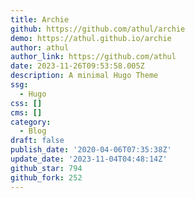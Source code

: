 ```yaml
---
title: Archie
github: https://github.com/athul/archie
demo: https://athul.github.io/archie
author: athul
author_link: https://github.com/athul
date: 2023-11-26T09:53:58.005Z
description: A minimal Hugo Theme
ssg:
  - Hugo
css: []
cms: []
category:
  - Blog
draft: false
publish_date: '2020-04-06T07:35:38Z'
update_date: '2023-11-04T04:48:14Z'
github_star: 794
github_fork: 252
---
```

